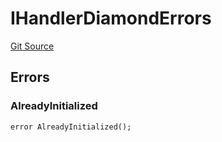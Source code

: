 # IHandlerDiamondErrors
[Git Source](https://github.com/thrackle-io/tron/blob/263e499d66345014a4fa5059735434da59124980/src/common/IErrors.sol)


## Errors
### AlreadyInitialized

```solidity
error AlreadyInitialized();
```

